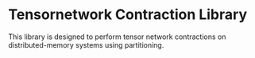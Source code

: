 # Tensornetwork Contraction Library

This library is designed to perform tensor network contractions on distributed-memory systems using partitioning.
